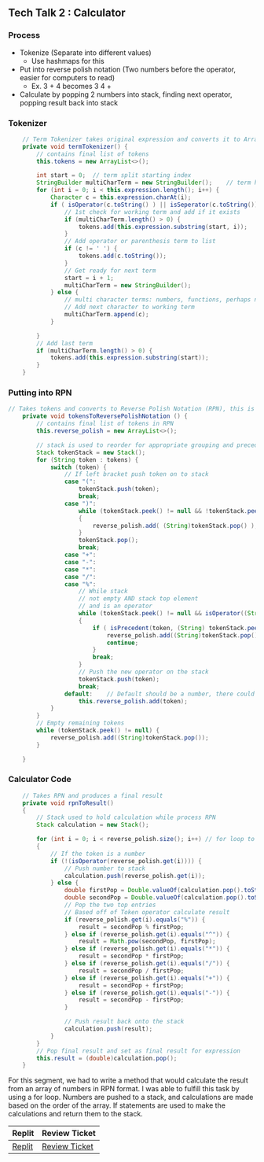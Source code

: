 ## Tech Talk 2 : Calculator

### Process
- Tokenize (Separate into different values)
  - Use hashmaps for this
- Put into reverse polish notation (Two numbers before the operator, easier for computers to read)
  - Ex. 3 + 4 becomes 3 4 +
- Calculate by popping 2 numbers into stack, finding next operator, popping result back into stack

### Tokenizer
```java
    // Term Tokenizer takes original expression and converts it to ArrayList of tokens
    private void termTokenizer() {
        // contains final list of tokens
        this.tokens = new ArrayList<>();

        int start = 0;  // term split starting index
        StringBuilder multiCharTerm = new StringBuilder();    // term holder
        for (int i = 0; i < this.expression.length(); i++) {
            Character c = this.expression.charAt(i);
            if ( isOperator(c.toString() ) || isSeperator(c.toString())  ) {
                // 1st check for working term and add if it exists
                if (multiCharTerm.length() > 0) {
                    tokens.add(this.expression.substring(start, i));
                }
                // Add operator or parenthesis term to list
                if (c != ' ') {
                    tokens.add(c.toString());
                }
                // Get ready for next term
                start = i + 1;
                multiCharTerm = new StringBuilder();
            } else {
                // multi character terms: numbers, functions, perhaps non-supported elements
                // Add next character to working term
                multiCharTerm.append(c);
            }

        }
        // Add last term
        if (multiCharTerm.length() > 0) {
            tokens.add(this.expression.substring(start));
        }
    }
```

### Putting into RPN
```java
// Takes tokens and converts to Reverse Polish Notation (RPN), this is one where the operator follows its operands.
    private void tokensToReversePolishNotation () {
        // contains final list of tokens in RPN
        this.reverse_polish = new ArrayList<>();

        // stack is used to reorder for appropriate grouping and precedence
        Stack tokenStack = new Stack();
        for (String token : tokens) {
            switch (token) {
                // If left bracket push token on to stack
                case "(":
                    tokenStack.push(token);
                    break;
                case ")":
                    while (tokenStack.peek() != null && !tokenStack.peek().equals("("))
                    {
                        reverse_polish.add( (String)tokenStack.pop() );
                    }
                    tokenStack.pop();
                    break;
                case "+":
                case "-":
                case "*":
                case "/":
                case "%":
                    // While stack
                    // not empty AND stack top element
                    // and is an operator
                    while (tokenStack.peek() != null && isOperator((String) tokenStack.peek()))
                    {
                        if ( isPrecedent(token, (String) tokenStack.peek() )) {
                            reverse_polish.add((String)tokenStack.pop());
                            continue;
                        }
                        break;
                    }
                    // Push the new operator on the stack
                    tokenStack.push(token);
                    break;
                default:    // Default should be a number, there could be test here
                    this.reverse_polish.add(token);
            }
        }
        // Empty remaining tokens
        while (tokenStack.peek() != null) {
            reverse_polish.add((String)tokenStack.pop());
        }

    }
```

### Calculator Code

```java
    // Takes RPN and produces a final result
    private void rpnToResult()
    {
        // Stack used to hold calculation while process RPN
        Stack calculation = new Stack();

        for (int i = 0; i < reverse_polish.size(); i++) // for loop to process RPN
        {
            // If the token is a number
            if (!(isOperator(reverse_polish.get(i)))) {
                // Push number to stack
                calculation.push(reverse_polish.get(i));
            } else {
                double firstPop = Double.valueOf(calculation.pop().toString());
                double secondPop = Double.valueOf(calculation.pop().toString());
                // Pop the two top entries
                // Based off of Token operator calculate result
                if (reverse_polish.get(i).equals("%")) {
                    result = secondPop % firstPop;
                } else if (reverse_polish.get(i).equals("^")) {
                    result = Math.pow(secondPop, firstPop);
                } else if (reverse_polish.get(i).equals("*")) {
                    result = secondPop * firstPop;
                } else if (reverse_polish.get(i).equals("/")) {
                    result = secondPop / firstPop;
                } else if (reverse_polish.get(i).equals("+")) {
                    result = secondPop + firstPop;
                } else if (reverse_polish.get(i).equals("-")) {
                    result = secondPop - firstPop;
                }

                // Push result back onto the stack
                calculation.push(result);
            }
        }
        // Pop final result and set as final result for expression
        this.result = (double)calculation.pop();
    }
```

For this segment, we had to write a method that would calculate the result from an array of numbers in RPN format.
I was able to fulfill this task by using a for loop. Numbers are pushed to a stack, and calculations are made based on the order of the array. 
If statements are used to make the calculations and return them to the stack. 

| Replit |           Review Ticket                              | 
|-----------------------------|-----------------------------|  
 [Replit](https://replit.com/@4DISEASE/csa#hacks/LinkedList.java) | [Review Ticket](https://github.com/4disease/csa/issues/2) |


